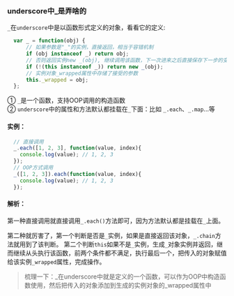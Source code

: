 ### underscore中_是弄啥的
`_`在`underscore`中是以函数形式定义的对象，看看它的定义:
```js
  var _ = function(obj) {
      // 如果参数是"_"的实例，直接返回，相当于容错机制
      if (obj instanceof _) return obj;
      // 否则返回实例new _(obj), 继续调用该函数，下一次进来之后直接保存下一步的变量_wrapped
      if (!(this instanceof _)) return new _(obj);
      // 实例对象_wrapped属性中存储了接受的参数
      this._wrapped = obj;
  };
```
① `_`是一个函数，支持OOP调用的构造函数  
② `underscore`中的属性和方法默认都挂载在`_`下面：比如 `_.each`、`_.map`...等
#### 实例：
```js
  // 直接调用
  _.each([1, 2, 3], function(value, index){
    console.log(value); // 1, 2, 3
  });
  // OOP方式调用
  _([1, 2, 3]).each(function(value, index){
    console.log(value); // 1, 2, 3
  });
```
#### 解析：
第一种直接调用就直接调用`_.each()`方法即可，因为方法默认都是挂载在`_`上面。

第二种就厉害了，第一个判断是否是`_`实例，如果是直接返回该对象，`_.chain`方法就用到了该判断。
第二个判断`this`如果不是`_`实例，生成`_`对象实例并返回，继而继续从头执行该函数，前两个条件都不满足，执行最后一个，把传入的对象赋值给该实例`_wrapped`属性，完成操作。
> 梳理一下：_在underscore中就是定义的一个函数，可以作为OOP中构造函数使用，然后把传入的对象添加到生成的实例对象的_wrapped属性中
